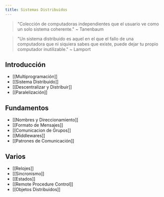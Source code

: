 ```yaml
---
title: Sistemas Distribuidos
---
```


> "Colección de computadoras independientes que el usuario ve como un solo sistema coherente." ~ Tanenbaum

> "Un sistema distribuido es aquel en el que el fallo de una computadora que ni siquiera sabes que existe, puede dejar tu propio computador inutilizable." ~ Lamport

## Introducción

- [[Multiprogramación]]
- [[Sistema Distribuido]]
- [[Descentralizar y Distribuir]]
- [[Paralelización]]

## Fundamentos

- [[Nombres y Direccionamiento]]
- [[Formato de Mensajes]]
- [[Comunicacion de Grupos]]
- [[Middlewares]]
- [[Patrones de Comunicación]]

## Varios

- [[Relojes]]
- [[Sincronismo]]
- [[Estados]]
- [[Remote Procedure Control]]
- [[Objetos Distribuidos]]
